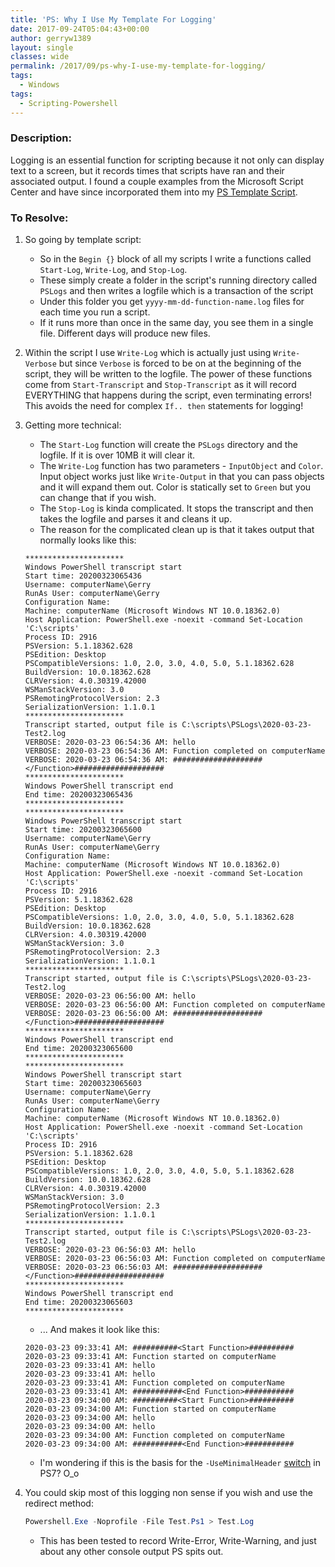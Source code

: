 ```yaml
---
title: 'PS: Why I Use My Template For Logging'
date: 2017-09-24T05:04:43+00:00
author: gerryw1389
layout: single
classes: wide
permalink: /2017/09/ps-why-I-use-my-template-for-logging/
tags:
  - Windows
tags:
  - Scripting-Powershell
---
```

<!--more-->

### Description:

Logging is an essential function for scripting because it not only can display text to a screen, but it records times that scripts have ran and their associated output. I found a couple examples from the Microsoft Script Center and have since incorporated them into my [PS Template Script](https://github.com/gerryw1389/powershell/blob/main/Other/templates/_current-template-w-logging.ps1).

### To Resolve:

1. So going by template script:

   - So in the `Begin {}` block of all my scripts I write a functions called `Start-Log`, `Write-Log`, and `Stop-Log`. 
   - These simply create a folder in the script's running directory called `PSLogs` and then writes a logfile which is a transaction of the script
   - Under this folder you get `yyyy-mm-dd-function-name.log` files for each time you run a script.
   - If it runs more than once in the same day, you see them in a single file. Different days will produce new files.

2. Within the script I use `Write-Log` which is actually just using `Write-Verbose` but since `Verbose` is forced to be on at the beginning of the script, they will be written to the logfile. The power of these functions come from `Start-Transcript` and `Stop-Transcript` as it will record EVERYTHING that happens during the script, even terminating errors! This avoids the need for complex `If.. then` statements for logging!

3. Getting more technical:
   - The `Start-Log` function will create the `PSLogs` directory and the logfile. If it is over 10MB it will clear it.
   - The `Write-Log` function has two parameters - `InputObject` and `Color`. Input object works just like `Write-Output` in that you can pass objects and it will expand them out. Color is statically set to `Green` but you can change that if you wish.
   - The `Stop-Log` is kinda complicated. It stops the transcript and then takes the logfile and parses it and cleans it up.
   - The reason for the complicated clean up is that it takes output that normally looks like this:

   ```escape
   **********************
   Windows PowerShell transcript start
   Start time: 20200323065436
   Username: computerName\Gerry
   RunAs User: computerName\Gerry
   Configuration Name: 
   Machine: computerName (Microsoft Windows NT 10.0.18362.0)
   Host Application: PowerShell.exe -noexit -command Set-Location 'C:\scripts'
   Process ID: 2916
   PSVersion: 5.1.18362.628
   PSEdition: Desktop
   PSCompatibleVersions: 1.0, 2.0, 3.0, 4.0, 5.0, 5.1.18362.628
   BuildVersion: 10.0.18362.628
   CLRVersion: 4.0.30319.42000
   WSManStackVersion: 3.0
   PSRemotingProtocolVersion: 2.3
   SerializationVersion: 1.1.0.1
   **********************
   Transcript started, output file is C:\scripts\PSLogs\2020-03-23-Test2.log
   VERBOSE: 2020-03-23 06:54:36 AM: hello
   VERBOSE: 2020-03-23 06:54:36 AM: Function completed on computerName
   VERBOSE: 2020-03-23 06:54:36 AM: ####################</Function>####################
   **********************
   Windows PowerShell transcript end
   End time: 20200323065436
   **********************
   **********************
   Windows PowerShell transcript start
   Start time: 20200323065600
   Username: computerName\Gerry
   RunAs User: computerName\Gerry
   Configuration Name: 
   Machine: computerName (Microsoft Windows NT 10.0.18362.0)
   Host Application: PowerShell.exe -noexit -command Set-Location 'C:\scripts'
   Process ID: 2916
   PSVersion: 5.1.18362.628
   PSEdition: Desktop
   PSCompatibleVersions: 1.0, 2.0, 3.0, 4.0, 5.0, 5.1.18362.628
   BuildVersion: 10.0.18362.628
   CLRVersion: 4.0.30319.42000
   WSManStackVersion: 3.0
   PSRemotingProtocolVersion: 2.3
   SerializationVersion: 1.1.0.1
   **********************
   Transcript started, output file is C:\scripts\PSLogs\2020-03-23-Test2.log
   VERBOSE: 2020-03-23 06:56:00 AM: hello
   VERBOSE: 2020-03-23 06:56:00 AM: Function completed on computerName
   VERBOSE: 2020-03-23 06:56:00 AM: ####################</Function>####################
   **********************
   Windows PowerShell transcript end
   End time: 20200323065600
   **********************
   **********************
   Windows PowerShell transcript start
   Start time: 20200323065603
   Username: computerName\Gerry
   RunAs User: computerName\Gerry
   Configuration Name: 
   Machine: computerName (Microsoft Windows NT 10.0.18362.0)
   Host Application: PowerShell.exe -noexit -command Set-Location 'C:\scripts'
   Process ID: 2916
   PSVersion: 5.1.18362.628
   PSEdition: Desktop
   PSCompatibleVersions: 1.0, 2.0, 3.0, 4.0, 5.0, 5.1.18362.628
   BuildVersion: 10.0.18362.628
   CLRVersion: 4.0.30319.42000
   WSManStackVersion: 3.0
   PSRemotingProtocolVersion: 2.3
   SerializationVersion: 1.1.0.1
   **********************
   Transcript started, output file is C:\scripts\PSLogs\2020-03-23-Test2.log
   VERBOSE: 2020-03-23 06:56:03 AM: hello
   VERBOSE: 2020-03-23 06:56:03 AM: Function completed on computerName
   VERBOSE: 2020-03-23 06:56:03 AM: ####################</Function>####################
   **********************
   Windows PowerShell transcript end
   End time: 20200323065603
   **********************
   ```

   - ... And makes it look like this:

   ```escape
   2020-03-23 09:33:41 AM: ##########<Start Function>##########
   2020-03-23 09:33:41 AM: Function started on computerName
   2020-03-23 09:33:41 AM: hello
   2020-03-23 09:33:41 AM: hello
   2020-03-23 09:33:41 AM: Function completed on computerName
   2020-03-23 09:33:41 AM: ###########<End Function>###########
   2020-03-23 09:34:00 AM: ##########<Start Function>##########
   2020-03-23 09:34:00 AM: Function started on computerName
   2020-03-23 09:34:00 AM: hello
   2020-03-23 09:34:00 AM: hello
   2020-03-23 09:34:00 AM: Function completed on computerName
   2020-03-23 09:34:00 AM: ###########<End Function>###########
   ```

   - I'm wondering if this is the basis for the `-UseMinimalHeader` [switch](https://docs.microsoft.com/en-us/powershell/module/microsoft.powershell.host/start-transcript?view=powershell-7#parameters) in PS7? O_o

4. You could skip most of this logging non sense if you wish and use the redirect method:

   ```powershell
   Powershell.Exe -Noprofile -File Test.Ps1 > Test.Log
   ```

   - This has been tested to record Write-Error, Write-Warning, and just about any other console output PS spits out.

